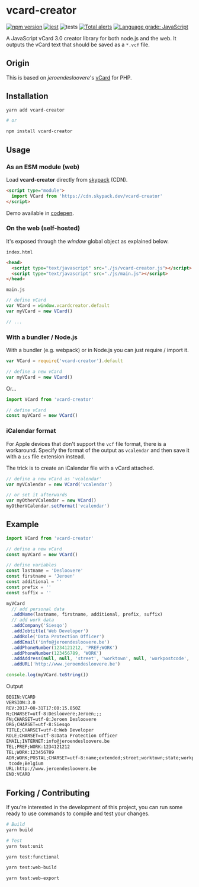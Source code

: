 # vcard-creator

[![npm version](https://badge.fury.io/js/vcard-creator.svg)](https://badge.fury.io/js/vcard-creator)
[![jest](https://jestjs.io/img/jest-badge.svg)](https://github.com/facebook/jest)
![tests](https://github.com/joaocarmo/vcard-creator/workflows/Tests/badge.svg)
[![Total alerts](https://img.shields.io/lgtm/alerts/g/joaocarmo/vcard-creator.svg?logo=lgtm&logoWidth=18)](https://lgtm.com/projects/g/joaocarmo/vcard-creator/alerts/)
[![Language grade: JavaScript](https://img.shields.io/lgtm/grade/javascript/g/joaocarmo/vcard-creator.svg?logo=lgtm&logoWidth=18)](https://lgtm.com/projects/g/joaocarmo/vcard-creator/context:javascript)

A JavaScript vCard 3.0 creator library for both node.js and the web.
It outputs the vCard text that should be saved as a `*.vcf` file.

## Origin

This is based on _jeroendesloovere_'s
[vCard](https://github.com/jeroendesloovere/vcard) for PHP.

## Installation

```sh
yarn add vcard-creator

# or

npm install vcard-creator
```

## Usage

### As an ESM module (web)

Load **vcard-creator** directly from [skypack](https://skypack.dev) (CDN).

```html
<script type="module">
  import VCard from 'https://cdn.skypack.dev/vcard-creator'
</script>
```

Demo available in [codepen](https://codepen.io/joaocarmo/pen/PozdprL).

### On the web (self-hosted)

It's exposed through the _window_ global object as explained below.

`index.html`

```html
<head>
  <script type="text/javascript" src="./js/vcard-creator.js"></script>
  <script type="text/javascript" src="./js/main.js"></script>
</head>
```

`main.js`

```js
// define vCard
var VCard = window.vcardcreator.default
var myVCard = new VCard()

// ...
```

### With a bundler / Node.js

With a bundler (e.g. webpack) or in Node.js you can just require / import it.

```js
var VCard = require('vcard-creator').default

// define a new vCard
var myVCard = new VCard()
```

Or...

```js
import VCard from 'vcard-creator'

// define vCard
const myVCard = new VCard()
```

### iCalendar format

For Apple devices that don't support the `vcf` file format, there is a
workaround. Specify the format of the output as `vcalendar` and then save it
with a `ics` file extension instead.

The trick is to create an iCalendar file with a vCard attached.

```js
// define a new vCard as 'vcalendar'
var myVCalendar = new VCard('vcalendar')

// or set it afterwards
var myOtherVCalendar = new VCard()
myOtherVCalendar.setFormat('vcalendar')
```

## Example

```js
import VCard from 'vcard-creator'

// define a new vCard
const myVCard = new VCard()

// define variables
const lastname = 'Desloovere'
const firstname = 'Jeroen'
const additional = ''
const prefix = ''
const suffix = ''

myVCard
  // add personal data
  .addName(lastname, firstname, additional, prefix, suffix)
  // add work data
  .addCompany('Siesqo')
  .addJobtitle('Web Developer')
  .addRole('Data Protection Officer')
  .addEmail('info@jeroendesloovere.be')
  .addPhoneNumber(1234121212, 'PREF;WORK')
  .addPhoneNumber(123456789, 'WORK')
  .addAddress(null, null, 'street', 'worktown', null, 'workpostcode', 'Belgium')
  .addURL('http://www.jeroendesloovere.be')

console.log(myVCard.toString())
```

Output

```txt
BEGIN:VCARD
VERSION:3.0
REV:2017-08-31T17:00:15.850Z
N;CHARSET=utf-8:Desloovere;Jeroen;;;
FN;CHARSET=utf-8:Jeroen Desloovere
ORG;CHARSET=utf-8:Siesqo
TITLE;CHARSET=utf-8:Web Developer
ROLE;CHARSET=utf-8:Data Protection Officer
EMAIL;INTERNET:info@jeroendesloovere.be
TEL;PREF;WORK:1234121212
TEL;WORK:123456789
ADR;WORK;POSTAL;CHARSET=utf-8:name;extended;street;worktown;state;workpos
 tcode;Belgium
URL:http://www.jeroendesloovere.be
END:VCARD
```

## Forking / Contributing

If you're interested in the development of this project, you can run some ready
to use commands to compile and test your changes.

```sh
# Build
yarn build

# Test
yarn test:unit

yarn test:functional

yarn test:web-build

yarn test:web-export
```
